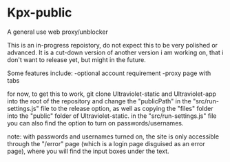 # Kpx-public
A general use web proxy/unblocker

This is an in-progress repoistory, do not expect this to be very polished or advanced. It is a cut-down version of another version i am working on, that i don't want to release yet, but might in the future.

Some features include:
-optional account requirement
-proxy page with tabs

for now, to get this to work, git clone Ultraviolet-static and Ultraviolet-app into the root of the repository and change the "publicPath" in the "src/run-settings.js" file to the release option, as well as copying the "files" folder into the "public" folder of Ultraviolet-static. in the "src/run-settings.js" file you can also find the option to turn on passwords/usernames.

note: with passwords and usernames turned on, the site is only accessible through the "/error" page (which is a login page disguised as an error page), where you will find the input boxes under the text.


